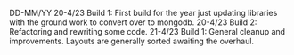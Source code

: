 DD-MM/YY
20-4/23 Build 1: First build for the year just updating libraries with the ground work to convert over to mongodb.
20-4/23 Build 2: Refactoring and rewriting some code.
21-4/23 Build 1: General cleanup and improvements. Layouts are generally sorted awaiting the overhaul.